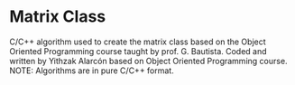 # Matrix Class
C/C++ algorithm used to create the matrix class based on the Object Oriented Programming course taught by prof. G. Bautista. Coded and written by Yithzak Alarcón based on Object Oriented Programming course. NOTE: Algorithms are in pure C/C++ format.
